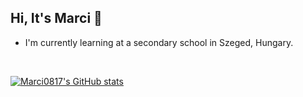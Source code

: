 ## Hi, It's Marci 👋 

- I'm currently learning at a secondary school in Szeged, Hungary.  

<br />

[![Marci0817's GitHub stats](https://github-readme-stats.vercel.app/api?username=Marci0817&show_icons=true&theme=dark&border_radius=8)](https://github.com/anuraghazra/github-readme-stats)


